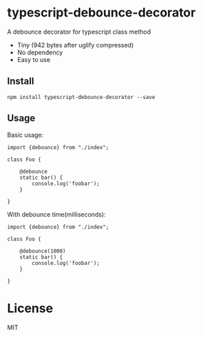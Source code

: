 # typescript-debounce-decorator
A debounce decorator for typescript class method

* Tiny (942 bytes after uglify compressed)
* No dependency
* Easy to use

## Install
`npm install typescript-debounce-decorator --save`

## Usage

Basic usage:
```
import {debounce} from "./index";

class Foo {

	@debounce
	static bar() {
		console.log('foobar');
	}

}
```

With debounce time(milliseconds):
```
import {debounce} from "./index";

class Foo {

	@debounce(1000)
	static bar() {
		console.log('foobar');
	}

}
```

# License
MIT